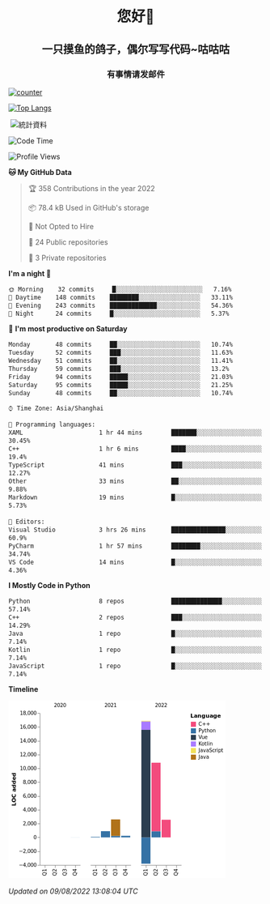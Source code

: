 

<!--
**kitUIN/kitUIN** is a ✨ _special_ ✨ repository because its `README.md` (this file) appears on your GitHub profile.

Here are some ideas to get you started:

- 🔭 I’m currently working on ...
- 🌱 I’m currently learning ...
- 👯 I’m looking to collaborate on ...
- 🤔 I’m looking for help with ...
- 💬 Ask me about ...
- 📫 How to reach me: ...
- 😄 Pronouns: ...
- ⚡ Fun fact: ...
-->
<h1 align="center">您好👋</h1>
<h2 align="center">一只摸鱼的鸽子，偶尔写写代码~咕咕咕</h2>
<h3 align="center">有事情请发邮件</h3>

[![counter](https://count.getloli.com/get/@KitUIN?theme=rule34)](https://count.getloli.com/)

[![Top Langs](https://github-readme-stats.vercel.app/api/top-langs/?username=kitUIN&show_icons=true&theme=gruvbox&locale=cn&layout=compact)](https://github.com/anuraghazra/github-readme-stats)

<p>&nbsp;<img align="center" src="https://github-readme-stats.vercel.app/api?username=kitUIN&show_icons=true&theme=gruvbox&locale=cn" alt="統計資料" /></p>


<!--START_SECTION:waka-->
![Code Time](http://img.shields.io/badge/Code%20Time-625%20hrs%2010%20mins-blue)

![Profile Views](http://img.shields.io/badge/Profile%20Views-1-blue)

**🐱 My GitHub Data** 

> 🏆 358 Contributions in the year 2022
 > 
> 📦 78.4 kB Used in GitHub's storage 
 > 
> 🚫 Not Opted to Hire
 > 
> 📜 24 Public repositories 
 > 
> 🔑 3 Private repositories  
 > 
**I'm a night 🦉** 

```text
🌞 Morning    32 commits     █░░░░░░░░░░░░░░░░░░░░░░░░   7.16% 
🌆 Daytime    148 commits    ████████░░░░░░░░░░░░░░░░░   33.11% 
🌃 Evening    243 commits    █████████████░░░░░░░░░░░░   54.36% 
🌙 Night      24 commits     █░░░░░░░░░░░░░░░░░░░░░░░░   5.37%

```
📅 **I'm most productive on Saturday** 

```text
Monday       48 commits     ██░░░░░░░░░░░░░░░░░░░░░░░   10.74% 
Tuesday      52 commits     ███░░░░░░░░░░░░░░░░░░░░░░   11.63% 
Wednesday    51 commits     ██░░░░░░░░░░░░░░░░░░░░░░░   11.41% 
Thursday     59 commits     ███░░░░░░░░░░░░░░░░░░░░░░   13.2% 
Friday       94 commits     █████░░░░░░░░░░░░░░░░░░░░   21.03% 
Saturday     95 commits     █████░░░░░░░░░░░░░░░░░░░░   21.25% 
Sunday       48 commits     ██░░░░░░░░░░░░░░░░░░░░░░░   10.74%

```


```text
⌚︎ Time Zone: Asia/Shanghai

💬 Programming languages: 
XAML                     1 hr 44 mins        ███████░░░░░░░░░░░░░░░░░░   30.45% 
C++                      1 hr 6 mins         ████░░░░░░░░░░░░░░░░░░░░░   19.4% 
TypeScript               41 mins             ███░░░░░░░░░░░░░░░░░░░░░░   12.27% 
Other                    33 mins             ██░░░░░░░░░░░░░░░░░░░░░░░   9.88% 
Markdown                 19 mins             █░░░░░░░░░░░░░░░░░░░░░░░░   5.73%

📝 Editors: 
Visual Studio            3 hrs 26 mins       ███████████████░░░░░░░░░░   60.9% 
PyCharm                  1 hr 57 mins        ████████░░░░░░░░░░░░░░░░░   34.74% 
VS Code                  14 mins             █░░░░░░░░░░░░░░░░░░░░░░░░   4.36%

```

**I Mostly Code in Python** 

```text
Python                   8 repos             ██████████████░░░░░░░░░░░   57.14% 
C++                      2 repos             ███░░░░░░░░░░░░░░░░░░░░░░   14.29% 
Java                     1 repo              █░░░░░░░░░░░░░░░░░░░░░░░░   7.14% 
Kotlin                   1 repo              █░░░░░░░░░░░░░░░░░░░░░░░░   7.14% 
JavaScript               1 repo              █░░░░░░░░░░░░░░░░░░░░░░░░   7.14%

```


**Timeline**

![Chart not found](https://raw.githubusercontent.com/kitUIN/kitUIN/main/charts/bar_graph.png) 


 *Updated on 09/08/2022 13:08:04 UTC*
<!--END_SECTION:waka-->
